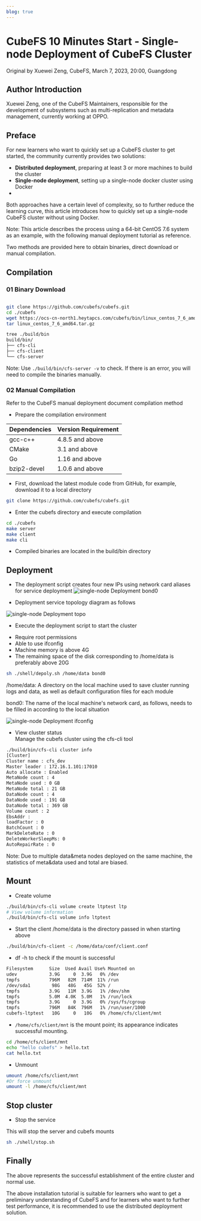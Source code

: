 ```yaml
---
blog: true
---
```


# CubeFS 10 Minutes Start - Single-node Deployment of CubeFS Cluster
Original by Xuewei Zeng, CubeFS, March 7, 2023, 20:00, Guangdong

## Author Introduction

Xuewei Zeng, one of the CubeFS Maintainers, responsible for the development of subsystems such as multi-replication and metadata management, currently working at OPPO.

## Preface

For new learners who want to quickly set up a CubeFS cluster to get started, the community currently provides two solutions:

- **Distributed deployment**, preparing at least 3 or more machines to build the cluster
- **Single-node deployment**, setting up a single-node docker cluster using Docker
- 
Both approaches have a certain level of complexity, so to further reduce the learning curve, this article introduces how to quickly set up a single-node CubeFS cluster without using Docker.

Note: This article describes the process using a 64-bit CentOS 7.6 system as an example, with the following manual deployment tutorial as reference.

Two methods are provided here to obtain binaries, direct download or manual compilation.

## Compilation

### 01 Binary Download

```bash

git clone https://github.com/cubefs/cubefs.git
cd ./cubefs
wget https://ocs-cn-north1.heytapcs.com/cubefs/bin/linux_centos_7_6_amd64.tar.gz
tar linux_centos_7_6_amd64.tar.gz

tree ./build/bin
build/bin/
├── cfs-cli
├── cfs-client
└── cfs-server
```
Note: Use `./build/bin/cfs-server -v` to check. If there is an error, you will need to compile the binaries manually.

### 02 Manual Compilation

Refer to the CubeFS manual deployment document compilation method

- Prepare the compilation environment
 
|Dependencies   |Version Requirement|
|--|--|
|gcc-c++        |4.8.5 and above|
|CMake          |3.1 and above|
|Go             |1.16 and above|
|bzip2-devel    |1.0.6 and above|

- First, download the latest module code from GitHub, for example, download it to a local directory

```bash
git clone https://github.com/cubefs/cubefs.git
```
- Enter the cubefs directory and execute compilation

```bash
cd ./cubefs
make server
make client
make cli
```

- Compiled binaries are located in the build/bin directory
  
## Deployment

- The deployment script creates four new IPs using network card aliases for service deployment
![single-node Deployment bond0](/images/blog/single-node_Deployment_bond0.png)

- Deployment service topology diagram as follows

![single-node Deployment topo](/images/blog/single-node_Deployment_topo.png)

- Execute the deployment script to start the cluster

* Require root permissions
* Able to use ifconfig
* Machine memory is above 4G
* The remaining space of the disk corresponding to /home/data is preferably above 20G

```bash
sh ./shell/depoly.sh /home/data bond0
```

/home/data: A directory on the local machine used to save cluster running logs and data, as well as default configuration files for each module

bond0: The name of the local machine's network card, as follows, needs to be filled in according to the local situation

![single-node Deployment ifconfig](/images/blog/single-node_Deployment_ifconfig.png)


- View cluster status  
Manage the cubefs cluster using the cfs-cli tool

```bash
./build/bin/cfs-cli cluster info
[Cluster]
Cluster name : cfs_dev
Master leader : 172.16.1.101:17010
Auto allocate : Enabled
MetaNode count : 4
MetaNode used : 0 GB
MetaNode total : 21 GB
DataNode count : 4
DataNode used : 191 GB
DataNode total : 369 GB
Volume count : 2
EbsAddr :
loadFactor : 0
BatchCount : 0
MarkDeleteRate : 0
DeleteWorkerSleepMs: 0
AutoRepairRate : 0
```

Note: Due to multiple data&meta nodes deployed on the same machine, the statistics of meta&data used and total are biased.

## Mount

- Create volume

```bash
./build/bin/cfs-cli volume create ltptest ltp
# View volume information
./build/bin/cfs-cli volume info ltptest
```
- Start the client
/home/data is the directory passed in when starting above


```bash
./build/bin/cfs-client -c /home/data/conf/client.conf
```

- df -h to check if the mount is successful

```bash
Filesystem      Size  Used Avail Use% Mounted on
udev            3.9G     0  3.9G   0% /dev
tmpfs           796M   82M  714M  11% /run
/dev/sda1        98G   48G   45G  52% /
tmpfs           3.9G   11M  3.9G   1% /dev/shm
tmpfs           5.0M  4.0K  5.0M   1% /run/lock
tmpfs           3.9G     0  3.9G   0% /sys/fs/cgroup
tmpfs           796M   84K  796M   1% /run/user/1000
cubefs-ltptest   10G     0   10G   0% /home/cfs/client/mnt
```

- `/home/cfs/client/mnt` is the mount point; its appearance indicates successful mounting.


```bash
cd /home/cfs/client/mnt
echo "hello cubefs" > hello.txt
cat hello.txt
```

- Unmount

```bash
umount /home/cfs/client/mnt
#Or force unmount
umount -l /home/cfs/client/mnt
```
## Stop cluster

- Stop the service

This will stop the server and cubefs mounts

```bash
sh ./shell/stop.sh
```

## Finally 

The above represents the successful establishment of the entire cluster and normal use.

The above installation tutorial is suitable for learners who want to get a preliminary understanding of CubeFS and for learners who want to further test performance, it is recommended to use the distributed deployment solution.